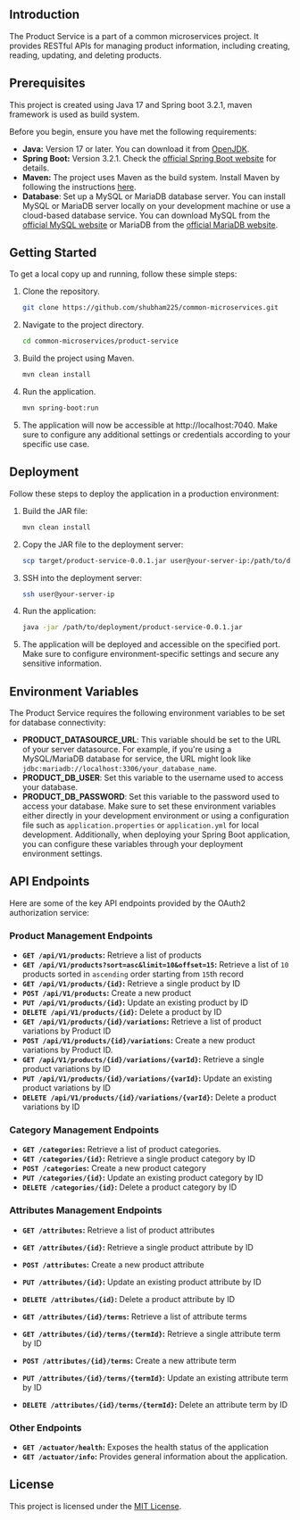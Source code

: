 ## Introduction

The Product Service is a part of a common microservices project. It provides RESTful APIs for managing product information, including creating, reading, updating, and deleting products.

## Prerequisites
This project is created using Java 17 and Spring boot 3.2.1, maven framework is used as build system.

Before you begin, ensure you have met the following requirements:

- **Java:** Version 17 or later. You can download it from [OpenJDK](https://openjdk.java.net/).
- **Spring Boot:** Version 3.2.1. Check the [official Spring Boot website](https://spring.io/projects/spring-boot) for details.
- **Maven:** The project uses Maven as the build system. Install Maven by following the instructions [here](https://maven.apache.org/install.html).
- **Database**: Set up a MySQL or MariaDB database server. You can install MySQL or MariaDB server locally on your development machine or use a cloud-based database service. You can download MySQL from the [official MySQL website](https://dev.mysql.com/downloads/) or MariaDB from the [official MariaDB website](https://mariadb.org/download/).

## Getting Started

To get a local copy up and running, follow these simple steps:

1. Clone the repository.
   ```bash
   git clone https://github.com/shubham225/common-microservices.git
2. Navigate to the project directory.
    ```bash
   cd common-microservices/product-service
3. Build the project using Maven.
    ```bash
   mvn clean install
4. Run the application.
    ```bash
   mvn spring-boot:run
5. The application will now be accessible at http://localhost:7040. Make sure to configure any additional settings or credentials according to your specific use case.

## Deployment

Follow these steps to deploy the application in a production environment:

1. Build the JAR file:
   ```bash
   mvn clean install
2. Copy the JAR file to the deployment server:
    ```bash
   scp target/product-service-0.0.1.jar user@your-server-ip:/path/to/deployment/
3. SSH into the deployment server:
    ```bash
   ssh user@your-server-ip
4. Run the application:
    ```bash
   java -jar /path/to/deployment/product-service-0.0.1.jar
5. The application will be deployed and accessible on the specified port. Make sure to configure environment-specific settings and secure any sensitive information.

## Environment Variables

The Product Service requires the following environment variables to be set for database connectivity:

- **PRODUCT_DATASOURCE_URL**: This variable should be set to the URL of your server datasource. For example, if you're using a MySQL/MariaDB database for service, the URL might look like `jdbc:mariadb://localhost:3306/your_database_name`.
- **PRODUCT_DB_USER**: Set this variable to the username used to access your database.
- **PRODUCT_DB_PASSWORD**: Set this variable to the password used to access your database.
Make sure to set these environment variables either directly in your development environment or using a configuration file such as `application.properties` or `application.yml` for local development. Additionally, when deploying your Spring Boot application, you can configure these variables through your deployment environment settings.

## API Endpoints

Here are some of the key API endpoints provided by the OAuth2 authorization service:

### Product Management Endpoints
- **`GET /api/V1/products`:** Retrieve a list of products
- **`GET /api/V1/products?sort=asc&limit=10&offset=15`:** Retrieve a list of `10` products sorted in `ascending` order starting from `15`th record
- **`GET /api/V1/products/{id}`:** Retrieve a single product by ID
- **`POST /api/V1/products`:** Create a new product
- **`PUT /api/V1/products/{id}`:** Update an existing product by ID
- **`DELETE /api/V1/products/{id}`:** Delete a product by ID
- **`GET /api/V1/products/{id}/variations`:** Retrieve a list of product variations by Product ID
- **`POST /api/V1/products/{id}/variations`:** Create a new product variations by Product ID.
- **`GET /api/V1/products/{id}/variations/{varId}`:** Retrieve a single product variations by ID
- **`PUT /api/V1/products/{id}/variations/{varId}`:** Update an existing product variations by ID
- **`DELETE /api/V1/products/{id}/variations/{varId}`:** Delete a product variations by ID

### Category Management Endpoints
- **`GET /categories`:** Retrieve a list of product categories.
- **`GET /categories/{id}`:** Retrieve a single product category by ID
- **`POST /categories`:** Create a new product category
- **`PUT /categories/{id}`:** Update an existing product category by ID
- **`DELETE /categories/{id}`:** Delete a product category by ID

### Attributes Management Endpoints
- **`GET /attributes`:** Retrieve a list of product attributes
- **`GET /attributes/{id}`:** Retrieve a single product attribute by ID
- **`POST /attributes`:** Create a new product attribute
- **`PUT /attributes/{id}`:** Update an existing product attribute by ID
- **`DELETE /attributes/{id}`:** Delete a product attribute by ID

- **`GET /attributes/{id}/terms`:** Retrieve a list of attribute terms
- **`GET /attributes/{id}/terms/{termId}`:** Retrieve a single attribute term by ID
- **`POST /attributes/{id}/terms`:** Create a new attribute term
- **`PUT /attributes/{id}/terms/{termId}`:** Update an existing attribute term by ID
- **`DELETE /attributes/{id}/terms/{termId}`:** Delete an attribute term by ID

### Other Endpoints
- **`GET /actuator/health`:** Exposes the health status of the application
- **`GET /actuator/info`:** Provides general information about the application.

## License

This project is licensed under the [MIT License](LICENSE.md).